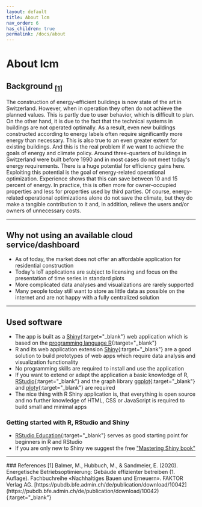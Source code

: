 ```yaml
---
layout: default
title: About lcm
nav_order: 6
has_children: true
permalink: /docs/about
---
```


# About lcm
## Background <sub><a href="#balmer2020">[1]</a></sub>
The construction of energy-efficient buildings is now state of the art in Switzerland. However, when in operation they often do not achieve the planned values. This is partly due to user behavior, which is difficult to plan. On the other hand, it is due to the fact that the technical systems in buildings are not operated optimally. As a result, even new buildings constructed according to energy labels often require significantly more energy than necessary. This is also true to an even greater extent for existing buildings. And this is the real problem if we want to achieve the goals of energy and climate policy. Around three-quarters of buildings in Switzerland were built before 1990 and in most cases do not meet today's energy requirements. There is a huge potential for efficiency gains here.
Exploiting this potential is the goal of energy-related operational optimization. Experience shows that this can save between 10 and 15 percent of energy. In practice, this is often more for owner-occupied properties and less for properties used by third parties. Of course, energy-related operational optimizations alone do not save the climate, but they do make a tangible contribution to it and, in addition, relieve the users and/or owners of unnecessary costs.

<hr>

## Why not using an available cloud service/dashboard
- As of today, the market does not offer an affordable application for residential construction
- Today's IoT applications are subject to licensing and focus on the presentation of time series in standard plots
- More complicated data analyses and visualizations are rarely supported
- Many people today still want to store as little data as possible on the internet and are not happy with a fully centralized solution

<hr>

## Used software
- The app is built as a [Shiny](https://shiny.rstudio.com/){:target="_blank"} web application which is based on the [programming language R](https://en.wikipedia.org/wiki/R_(programming_language)){:target="_blank"}
- R and its web application extension [Shiny](https://shiny.rstudio.com/){:target="_blank"} are a good solution to build prototypes of web apps which require data analysis and visualization functionality
- No programming skills are required to install and use the application
- If you want to extend or adapt the application a basic knowledge of R, [RStudio](https://rstudio.com/products/rstudio/){:target="_blank"} and the graph library [ggplot](https://ggplot2.tidyverse.org/reference/ggplot.html){:target="_blank"} and [ploty](https://plotly.com/r/){:target="_blank"} are required
- The nice thing with R Shiny application is, that everything is open source and no further knowledge of HTML, CSS or JavaScript is required to build small and minimal apps

### Getting started with R, RStudio and Shiny
- [RStudio Education](https://education.rstudio.com/learn/beginner/){:target="_blank"} serves as good starting point for beginners in R and RStudio
- If you are only new to Shiny we suggest the free <a href="https://mastering-shiny.org/" target="_blank">"Mastering Shiny book"</a>

<hr>
### References 
<a id="balmer2020">[1]</a> Balmer, M., Hubbuch, M., & Sandmeier, E. (2020). Energetische Betriebsoptimierung: Gebäude effizienter betreiben (1. Auflage). Fachbuchreihe «Nachhaltiges Bauen und Erneuern». FAKTOR Verlag AG. [https://pubdb.bfe.admin.ch/de/publication/download/10042](https://pubdb.bfe.admin.ch/de/publication/download/10042){:target="_blank"}<br>
	
